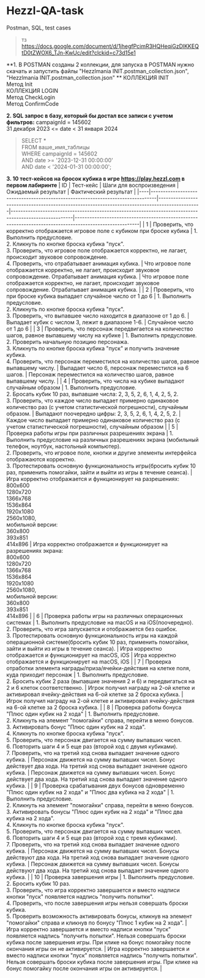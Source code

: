 # Hezzl-QA-task
Postman, SQL, test cases
>тз https://docs.google.com/document/d/1jhegfPcimR3HQHeqiGzDlKKEQtD0tZWOX6_TJn-KwUc/edit?clckid=c73d15e1

**1. В POSTMAN созданы 2 коллекции, для запуска в POSTMAN нужно скачать и запустить файлы "Hezzlmania INIT.postman_collection.json", "Hezzlmania INIT.postman_collection.json" **
КОЛЛЕКЦИЯ INIT  
Метод Init  
КОЛЛЕКЦИЯ LOGIN  
Метод CheckLogin  
Метод ConfirmCode  



**2. SQL запрос в базу, который бы достал все записи с учетом фильтров:**
campaignId = 145602  
31 декабря 2023 <=  date < 31 января 2024  
>SELECT *  
>FROM ваше_имя_таблицы  
>WHERE campaignId = 145602  
>AND date >= '2023-12-31 00:00:00'  
>AND date < '2024-01-31 00:00:00';  


**3. 10 тест-кейсов на бросок кубика в игре https://play.hezzl.com в первом лабиринте**
| ID | Тест-кейс                                                                     | Шаги для воспроизведения                                                                     | Ожидаемый результат                                                                                   | Фактический результат                                                                                   |
|----|--------------------------------------------------------------------------------|-----------------------------------------------------------------------------------------------|-------------------------------------------------------------------------------------------------------|--------------------------------------------------------------------------------------------------------|
| 1  | Проверить, что корректно отображается игровое поле с кубиком при броске кубика | 1. Выполнить предусловие. <br> 2. Кликнуть по кнопке броска кубика "пуск". <br> 3. Проверить, что игровое поле отображается корректно, не лагает, происходит звуковое сопровождение. <br> 4. Проверить, что отрабатывает анимация кубика. | Что игровое поле отображается корректно, не лагает, происходит звуковое сопровождение. Отрабатывает анимация кубика. | Что игровое поле отображается корректно, не лагает, происходит звуковое сопровождение. Отрабатывает анимация кубика. |
| 2  | Проверить, что при броске кубика выпадает случайное число от 1 до 6            | 1. Выполнить предусловие. <br> 2. Кликнуть по кнопке броска кубика "пуск". <br> 3. Проверить, что выпавшее число находится в диапазоне от 1 до 6.               | Выпадает кубик с числом 3, лежит в диапазоне 1-6.                                                        | Случайное число от 1 до 6                                                                                |
| 3  | Проверить, что персонаж передвигается на количество шагов, равное выпавшему числу на кубике | 1. Выполнить предусловие. <br> 2. Проверить начальную позицию персонажа. <br> 3. Кликнуть по кнопке броска кубика "пуск" и получить значение кубика. <br> 4. Проверить, что персонаж переместился на количество шагов, равное выпавшему числу. | Выпадает число 6, персонаж переместился на 6 шагов.                                                    | Персонаж переместился на количество шагов, равное выпавшему числу.                                       |
| 4  | Проверить, что числа на кубике выпадают случайным образом                      | 1. Выполнить предусловие. <br> 2. Бросать кубик 10 раз, выпавшие числа: 2, 3, 5, 2, 6, 1, 4, 2, 5, 2. <br> 3. Проверить, что каждое число выпадает примерно одинаковое количество раз (с учетом статистической погрешности), случайным образом. | Выпадают поочередно цифры: 2, 3, 5, 2, 6, 1, 4, 2, 5, 2.                                                    | Каждое число выпадает примерно одинаковое количество раз (с учетом статистической погрешности), случайным образом |
| 5  | Проверка работы игры при различных разрешениях экрана                          | 1. Выполнить предусловие на различных разрешениях экрана (мобильный телефон, ноутбук, настольный компьютер). <br> 2. Проверить, что игровое поле, кнопки и другие элементы интерфейса отображаются корректно. <br> 3. Протестировать основную функциональность игры(бросить кубик 10 раз, применить помогайки, зайти и выйти из игры в течение сеанса). | Игра корректно отображается и функционирует на разрешениях: <br> 800x600 <br> 1280x720 <br> 1366x768 <br> 1536x864 <br> 1920x1080 <br> 2560x1080, <br> мобильной версии: <br> 360x800 <br> 393x851 <br> 414x896 | Игра корректно отображается и функционирует на разрешениях экрана: <br> 800x600 <br> 1280x720 <br> 1366x768 <br> 1536x864 <br> 1920x1080 <br> 2560x1080, <br> мобильной версии: <br> 360x800 <br> 393x851 <br> 414x896 |
| 6  | Проверка работы игры на различных операционных системах                       | 1. Выполнить предусловие на macOS и на iOS(поочередно). <br> 2. Проверить, что игра запускается и отображается без ошибок. <br> 3. Протестировать основную функциональность игры на каждой операционной системе(бросить кубик 10 раз, применить помогайки, зайти и выйти из игры в течение сеанса). | Игра корректно отображается и функционирует на macOS, iOS | Игра корректно отображается и функционирует на macOS, iOS |
| 7  | Проверка отработки элемента награды/приза/ячейки-действия на клетке поля, куда приходит персонаж               | 1. Выполнить предусловие. <br> 2. Бросить кубик 2 раза (выпавшие значения 2 и 6) и передвигаться на 2 и 6 клеток соответственно.                    | Игрок получил награду на 2-ой клетке и активировал ячейку-действия на 6-ой клетке за 2 броска кубика.           | Игрок получил награду на 2-ой клетке и активировал ячейку-действия на 6-ой клетке за 2 броска кубика.          |
| 8  | Проверка работы бонуса "Плюс один кубик на 2 хода"                                                                | 1. Выполнить предусловие. <br> 2. Кликнуть на элемент "помогайки" справа, перейти в меню бонусов. <br> 3. Активировать бонус "Плюс один кубик на 2 хода". <br> 4. Кликнуть по кнопке броска кубика "пуск". <br> 5. Проверить, что персонаж двигается на сумму выпавших чисел. <br> 6. Повторить шаги 4 и 5 еще раз (второй ход с двумя кубиками). <br> 7. Проверить, что на третий ход снова выпадает значение одного кубика. | Персонаж движется на сумму выпавших чисел. Бонус действует два хода. На третий ход снова выпадает значение одного кубика. | Персонаж движется на сумму выпавших чисел. Бонус действует два хода. На третий ход снова выпадает значение одного кубика. |
| 9  | Проверка срабатывания двух бонусов одновременно "Плюс один кубик на 2 хода" и "Плюс два кубика на 2 хода"       | 1. Выполнить предусловие. <br> 2. Кликнуть на элемент "помогайки" справа, перейти в меню бонусов. <br> 3. Активировать бонусы "Плюс один кубик на 2 хода" и "Плюс два кубика на 2 хода". <br> 4. Кликнуть по кнопке броска кубика "пуск". <br> 5. Проверить, что персонаж двигается на сумму выпавших чисел. <br> 6. Повторить шаги 4 и 5 еще раз (второй ход с тремя кубиками). <br> 7. Проверить, что на третий ход снова выпадает значение одного кубика. | Персонаж движется на сумму выпавших чисел. Бонусы действуют два хода. На третий ход снова выпадает значение одного кубика. | Персонаж движется на сумму выпавших чисел. Бонусы действуют два хода. На третий ход снова выпадает значение одного кубика. |
| 10 | Проверка завершения игры                                                                                            | 1. Выполнить предусловие. <br> 2. Бросить кубик 10 раз. <br> 3. Проверить, что игра корректно завершается и вместо надписи кнопки "пуск" появляется надпись "получить попытки". <br> 4. Проверить, что после завершения игры нельзя совершать броски кубика. <br> 5. Проверить возможность активировать бонусы, кликнув на элемент "помогайки" справа и кликнув по бонусу "Плюс 1 кубик на 2 хода". | Игра корректно завершается и вместо надписи кнопки "пуск" появляется надпись "получить попытки". Нельзя совершать броски кубика после завершения игры. При клике на бонус помогайку после окончания игры он не активируется. | Игра корректно завершается и вместо надписи кнопки "пуск" появляется надпись "получить попытки". Нельзя совершать броски кубика после завершения игры. При клике на бонус помогайку после окончания игры он активируется. |


